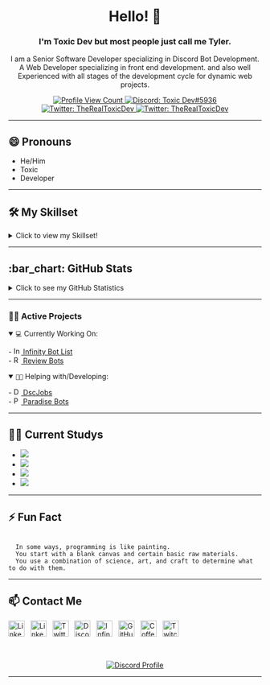 <h1 align="center">Hello! 👋</h1>
<h3 align="center">I'm <strong>Toxic Dev</strong> but most people just call me <strong>Tyler</strong>.</h3>
<p align="center">
  I am a Senior Software Developer specializing in Discord Bot Development. A Web Developer specializing in front end development. 
  and also well Experienced with all stages of the development cycle for dynamic web projects. 
</p>

<p align="center">
  <a href="https://github.com/TheRealToxicDev">
    <img src="https://komarev.com/ghpvc/?username=TheRealToxicDev&style=flat-square&label=Profile%20Views&logo=github" alt="Profile View Count"/>
  </a>
  <a href="https://discord.com/users/510065483693817867">
    <img src="https://img.shields.io/badge/Discord-Toxic Dev%235936-%230C0032?logo=discord&style=flat-square" alt="Discord: Toxic Dev#5936"/>
  </a>
  <a href="https://twitter.com/TheRealToxicDev">
    <img src="https://img.shields.io/badge/Twitter-TheRealToxicDev-%231DA1F2?logo=twitter&style=flat-square" alt="Twitter: TheRealToxicDev"/>
  </a>
  <a href="https://toxicdev.me/goodies">
    <img src="https://img.shields.io/badge/Goodies-Click%20Me-%230C0032?logo=file&style=flat-square" alt="Twitter: TheRealToxicDev"/>
  </a>
</p>

<hr />

<h2>😄 Pronouns</h2>

- He/Him
- Toxic
- Developer


<hr />

<h2>🛠 <b>My Skillset</b></h2>
<details>
<summary>Click to view my Skillset!</summary>
 <p align="center">
  <img src="https://img.shields.io/badge/Node.JS-0C0032?style=for-the-badge&logo=node.js" />
  <img src="https://img.shields.io/badge/Next.JS-0C0032?style=for-the-badge&logo=next.js" />
  <img src="https://img.shields.io/badge/-HTML%205-0C0032?style=for-the-badge&logo=HTML5" />
  <img src="https://img.shields.io/badge/CSS%203-0C0032?style=for-the-badge&logo=css3&logoColor=1572B6" />
  <img src="https://img.shields.io/badge/Javascript-0C0032?style=for-the-badge&logo=javascript" />
  <img src="https://img.shields.io/badge/Typescript-0C0032?style=for-the-badge&logo=typescript" />
  <img src="https://img.shields.io/badge/TailwindCSS-0C0032?style=for-the-badge&logo=Tailwind%20CSS" />
  <img src="https://img.shields.io/badge/Nuxt-0C0032?style=for-the-badge&logo=Nuxt.js" />
  <img src="https://img.shields.io/badge/Vue-0C0032?style=for-the-badge&logo=Vue.js" />
  <img src="https://img.shields.io/badge/React-0C0032?style=for-the-badge&logo=react" />
  <img src="https://img.shields.io/badge/Font%20Awesome-0C0032?style=for-the-badge&logo=Font%20Awesome" />
  <img src="https://img.shields.io/badge/Github-0C0032?style=for-the-badge&logo=Github" />
  <img src="https://img.shields.io/badge/Visual%20Studio%20Code-0C0032?style=for-the-badge&logo=visual-studio-code&logoColor=007ACC" />
  <img src="https://img.shields.io/badge/NPM-0C0032?style=for-the-badge&logo=npm" />
  <img src="https://img.shields.io/badge/MongoDB-0C0032?style=for-the-badge&logo=Mongodb" />
  <img src="https://img.shields.io/badge/Photoshop-0C0032?style=for-the-badge&logo=Adobe%20Photoshop" />
  <img src="https://img.shields.io/badge/After%20Effects-0C0032?style=for-the-badge&logo=Adobe%20After%20Effects" />
  <img src="https://img.shields.io/badge/Windows-0C0032?style=for-the-badge&logo=Windows" />
  <img src="https://img.shields.io/badge/Linux-0C0032?style=for-the-badge&logo=Linux" />
  <img src="https://img.shields.io/badge/Debian-0C0032?style=for-the-badge&logo=Debian" />
  <img src="https://img.shields.io/badge/Apple-0C0032?style=for-the-badge&logo=Apple" />
  <img src="https://img.shields.io/badge/Android-0C0032?style=for-the-badge&logo=Android" />
  <img src="https://img.shields.io/badge/Python-0C0032?style=for-the-badge&logo=Python" />
  <img src="https://img.shields.io/badge/Fastify-0C0032?style=for-the-badge&logo=Fastify" />
  <img src="https://img.shields.io/badge/Express-0C0032?style=for-the-badge&logo=Express" />
  <img src="https://img.shields.io/badge/Gatsby-0C0032?style=for-the-badge&logo=Gatsby" />
  <img src="https://img.shields.io/badge/C-0C0032?style=for-the-badge&logo=C" />
  <img src="https://img.shields.io/badge/C++-0C0032?style=for-the-badge&logo=C" />
  <img src="https://img.shields.io/badge/C%20Sharp-0C0032?style=for-the-badge&logo=C%20Sharp" />
  <img src="https://img.shields.io/badge/LUA-0C0032?style=for-the-badge&logo=LUA" />
  <img src="https://img.shields.io/badge/PHP-0C0032?style=for-the-badge&logo=PHP" />
  <img src="https://img.shields.io/badge/Java-0C0032?style=for-the-badge&logo=Java" />
  <img src="https://img.shields.io/badge/Heroku-0C0032?style=for-the-badge&logo=Heroku" />
  <img src="https://img.shields.io/badge/Netlify-0C0032?style=for-the-badge&logo=Netlify" />
  <img src="https://img.shields.io/badge/Vercel-0C0032?style=for-the-badge&logo=Vercel" />
  <img src="https://img.shields.io/badge/Railway-0C0032?style=for-the-badge&logo=Railway" />
  <img src="https://img.shields.io/badge/Blender-0C0032?style=for-the-badge&logo=Blender" />
  <img src="https://img.shields.io/badge/Google%20Chrome-0C0032?style=for-the-badge&logo=Google%20Chrome" />
  <img src="https://img.shields.io/badge/Youtube%20API-0C0032?style=for-the-badge&logo=Youtube" />
  <img src="https://img.shields.io/badge/Spotify%20API-0C0032?style=for-the-badge&logo=Spotify" />
  <img src="https://img.shields.io/badge/SoundCloud%20API-0C0032?style=for-the-badge&logo=Soundcloud" />
  <img src="https://img.shields.io/badge/Deezer%20API-0C0032?style=for-the-badge&logo=Deezer" />
 </p>
</details>

<hr />

<h2>:bar_chart: GitHub Stats</h2>
<details>
  <summary>
    Click to see my GitHub Statistics
  </summary>
    <p align="center">
    &nbsp;
    <img align="center" src="https://github-readme-stats.vercel.app/api?username=TheRealToxicDev&show_icons=true&theme=dracula" alt="Toxic Dev" height="200"/>
    <img align="center" src="https://github-readme-stats.vercel.app/api/top-langs/?username=TheRealToxicDev&hide=lua&theme=dracula" alt="Toxic Dev's github stats"/>
   <div>
     <img src="https://github-profile-trophy.vercel.app/?username=TheRealToxicDev&theme=dracula" width="1200">
   </div>
  </p>
</details>

<hr />

<h3>👨‍💻 Active Projects</h3>
<details open>
  <summary>
    <code>💻</code> Currently Working On:
  </summary>
  <p>
    - <a href="https://infinitybotlist.com"><img alt="Infinity Logo" title="Infinity Logo" height="15" width="15" src="https://cdn.infinitybots.xyz/images/png/Infin2.png"> Infinity Bot List</a>
    <br />
    - <a href="https://reviewbots.xyz"><img alt="Review Bots Logo" title="Review Bots Logo" height="15" width="15" src="https://reviewbots.xyz/static/assets/imgs/rb_new.png"> Review Bots</a>
  </p>
</details>
<details open>
  <summary>
    <code>👨‍💻</code> Helping with/Developing:
  </summary>
  <p>
    - <a href="https://dscjobs.org"><img alt="DscJobs Logo" title="DscJobs Logo" height="15" width="15" src="https://media.discordapp.net/attachments/749321939197100133/917158586298286080/IMG_1566.png"> DscJobs</a>
    <br />
      - <a href="https://paradisebots.net"><img alt="Paradise Logo" title="Paradise Logo" height="15" width="15" src="https://paradisebots.net/images/ParadiseBotsLogo.png"> Paradise Bots</a>
  </p>
</details>

<hr />

<h2>👨‍🏫 Current Studys</h2>

- <img src="https://img.shields.io/badge/Ruby-0C0032?style=for-the-badge&logo=Ruby" />
- <img src="https://img.shields.io/badge/Gatsby-0C0032?style=for-the-badge&logo=Gatsby" />
- <img src="https://img.shields.io/badge/Fastify-0C0032?style=for-the-badge&logo=Fastify" />
- <img src="https://img.shields.io/badge/Vue-0C0032?style=for-the-badge&logo=Vue.js" />

<hr />

<h2>⚡ Fun Fact</h2>
<code>
  In some ways, programming is like painting. 
  You start with a blank canvas and certain basic raw materials. 
  You use a combination of science, art, and craft to determine what to do with them.
</code>

<hr />


<h2>📫 Contact Me</h2>
<p>
<a href="mailto:toxic.dev09@gmail.com" target="_blank"><img alt="Linkedin" title="Linkedin" height="32" width="32" src="https://www.freepnglogos.com/uploads/gmail-email-logo-png-16.png"></a>
&nbsp;
<a href="https://www.linkedin.com/in/toxic-dev-67b983207" target="_blank"><img alt="Linkedin" title="Linkedin" height="32" width="32" src="https://raw.githubusercontent.com/peterthehan/peterthehan/master/assets/linkedin.svg"></a>
&nbsp;
<a href="https://twitter.com/TheRealToxicDev" target="_blank"><img alt="Twitter" title="Twitter" height="32" width="32" src="https://raw.githubusercontent.com/peterthehan/peterthehan/master/assets/twitter.svg"></a>
&nbsp;
<a href="https://discord.com/users/510065483693817867" target="_blank"><img alt="Discord" title="Discord" height="32" width="32" src="https://raw.githubusercontent.com/peterthehan/peterthehan/master/assets/discord.svg"></a>
&nbsp;
<a href="https://infinitybotlist.com" target="_blank"><img alt="Infinity" title="Infinity" height="32" width="32" src="https://cdn.infinitybots.xyz/images/png/Infinity5.png"></a>
&nbsp;
<a href="https://github.com/TheRealToxicDev" target="_blank"><img alt="GitHub" title="GitHub" height="32" width="32" src="https://raw.githubusercontent.com/peterthehan/peterthehan/master/assets/github.svg"></a>
&nbsp;
<a href="https://www.buymeacoffee.com/TheRealToxicDev" target="_blank"><img alt="Coffee" title="Coffee" height="32" width="32" src="https://raw.githubusercontent.com/peterthehan/peterthehan/master/assets/kofi.svg"></a>
&nbsp;
<a href="https://twitch.tv/therealtoxicdev" target="_blank"><img alt="Twitch" title="Twitch" height="32" width="32" src="https://raw.githubusercontent.com/peterthehan/peterthehan/master/assets/twitch.svg"></a>
&nbsp;
</p>

<br />

<p align="center">
  <a href="https://discord.com/users/510065483693817867">
    <img src="https://lanyard-profile-readme.vercel.app/api/510065483693817867?bg=0C0032" alt="Discord Profile"/>
  </a>
</p>

<hr />
